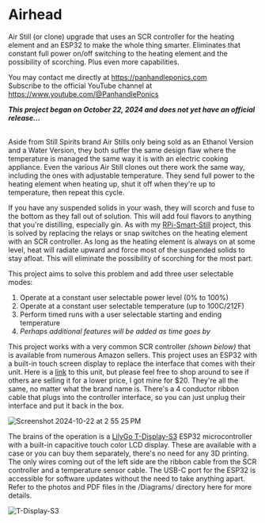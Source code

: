 # Airhead
Air Still (or clone) upgrade that uses an SCR controller for the heating element and an ESP32 to make the whole thing smarter. Eliminates that constant full power on/off switching to the heating element and the possibility of scorching. Plus even more capabilities.

You may contact me directly at https://panhandleponics.com<br>
Subscribe to the official YouTube channel at https://www.youtube.com/@PanhandlePonics<br>

_**This project began on October 22, 2024 and does not yet have an official release...**_<br><br>

Aside from Still Spirits brand Air Stills only being sold as an Ethanol Version and a Water Version, they both suffer the same design flaw where the temperature is managed the same way it is with an electric cooking appliance. Even the various Air Still clones out there work the same way, including the ones with adjustable temperature. They send full power to the heating element when heating up, shut it off when they're up to temperature, then repeat this cycle.

If you have any suspended solids in your wash, they will scorch and fuse to the bottom as they fall out of solution. This will add foul flavors to anything that you're distilling, especially gin. As with my [RPi-Smart-Still](https://github.com/larry-athey/rpi-smart-still) project, this is solved by replacing the relays or snap switches on the heating element with an SCR controller. As long as the heating element is always on at some level, heat will radiate upward and force most of the suspended solids to stay afloat. This will eliminate the possibility of scorching for the most part.

This project aims to solve this problem and add three user selectable modes:

1. Operate at a constant user selectable power level (0% to 100%)
2. Operate at a constant user selectable temperature (up to 100C/212F)
3. Perform timed runs with a user selectable starting and ending temperature
4. _Perhaps additional features will be added as time goes by_

This project works with a very common SCR controller _(shown below)_ that is available from numerous Amazon sellers. This project uses an ESP32 with a built-in touch screen display to replace the interface that comes with their unit. Here is a [link](https://www.amazon.com/gp/product/B076VKJM42/) to this unit, but please feel free to shop around to see if others are selling it for a lower price, I got mine for $20. They're all the same, no matter what the brand name is. There's a 4 conductor ribbon cable that plugs into the controller interface, so you can just unplug their interface and put it back in the box.

![Screenshot 2024-10-22 at 2 55 25 PM](https://github.com/user-attachments/assets/7daa8ebd-7aca-4462-8457-f68c4f77a3b1)

The brains of the operation is a [LilyGo T-Display-S3](https://www.amazon.com/gp/product/B0BLNKPL25/) ESP32 microcontroller with a built-in capacitive touch color LCD display. These are available with a case or you can buy them separately, there's no need for any 3D printing. The only wires coming out of the left side are the ribbon cable from the SCR controller and a temperature sensor cable. The USB-C port for the ESP32 is accessible for software updates without the need to take anything apart. Refer to the photos and PDF files in the /Diagrams/ directory here for more details.

![T-Display-S3](https://github.com/user-attachments/assets/0b984446-51cc-459e-bba1-18f2396f57d7)
